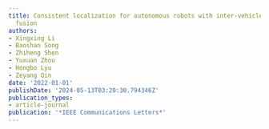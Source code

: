 ```yaml
---
title: Consistent localization for autonomous robots with inter-vehicle GNSS information
  fusion
authors:
- Xingxing Li
- Baoshan Song
- Zhiheng Shen
- Yuxuan Zhou
- Hongbo Lyu
- Zeyang Qin
date: '2022-01-01'
publishDate: '2024-05-13T03:20:30.794346Z'
publication_types:
- article-journal
publication: '*IEEE Communications Letters*'
---
```

